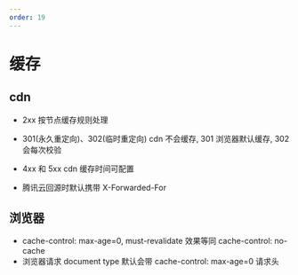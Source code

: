 ```yaml
---
order: 19
---
```


# 缓存

## cdn

- 2xx 按节点缓存规则处理
- 301(永久重定向)、302(临时重定向) cdn 不会缓存, 301 浏览器默认缓存, 302 会每次校验
- 4xx 和 5xx cdn 缓存时间可配置

- 腾讯云回源时默认携带 X-Forwarded-For

## 浏览器

- cache-control: max-age=0, must-revalidate 效果等同 cache-control: no-cache
- 浏览器请求 document type 默认会带 cache-control: max-age=0 请求头
